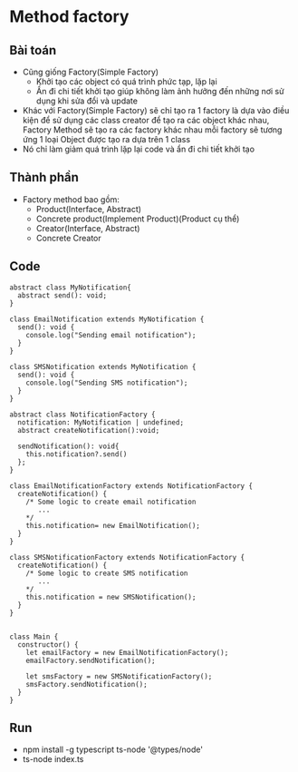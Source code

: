 # Method factory


## Bài toán

- Cũng giống Factory(Simple Factory)
  - Khởi tạo các object có quá trình phức tạp, lặp lại
  - Ần đi chi tiết khởi tạo giúp không làm ảnh hưởng đến những nơi sử dụng khi sửa đổi và update
- Khác với Factory(Simple Factory) sẽ chỉ tạo ra 1 factory là dựa vào điều kiện để sử dụng các class creator để tạo ra các object khác nhau, Factory Method sẽ tạo ra các factory khác nhau mỗi factory sẽ tương ứng 1 loại Object được tạo ra dựa trên 1 class
- Nó chỉ làm giảm quá trình lặp lại code và ẩn đi chi tiết khởi tạo   

## Thành phần
- Factory method bao gồm:
  - Product(Interface, Abstract)
  - Concrete product(Implement Product)(Product cụ thể)
  - Creator(Interface, Abstract)
  - Concrete Creator

## Code
```
abstract class MyNotification{
  abstract send(): void;
}

class EmailNotification extends MyNotification {
  send(): void {
    console.log("Sending email notification");
  }
}

class SMSNotification extends MyNotification {
  send(): void {
    console.log("Sending SMS notification");
  }
}

abstract class NotificationFactory {
  notification: MyNotification | undefined;
  abstract createNotification():void;

  sendNotification(): void{
    this.notification?.send()
  };
}

class EmailNotificationFactory extends NotificationFactory {
  createNotification() {
    /* Some logic to create email notification
       ...
    */
    this.notification= new EmailNotification();
  }
}

class SMSNotificationFactory extends NotificationFactory {
  createNotification() {
    /* Some logic to create SMS notification
       ...
    */
    this.notification = new SMSNotification();
  }
}


class Main {
  constructor() {
    let emailFactory = new EmailNotificationFactory();
    emailFactory.sendNotification();
    
    let smsFactory = new SMSNotificationFactory();
    smsFactory.sendNotification();
  }
}
```

## Run
- npm install -g typescript ts-node '@types/node'
- ts-node index.ts